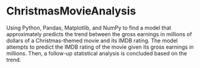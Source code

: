 # ChristmasMovieAnalysis
Using Python, Pandas, Matplotlib, and NumPy to find a model that approximately predicts the trend between the gross earnings in millions of dollars of a Christmas-themed movie and its IMDB rating. The model attempts to predict the IMDB rating of the movie given its gross earnings in millions. Then, a follow-up statistical analysis is concluded based on the trend.
